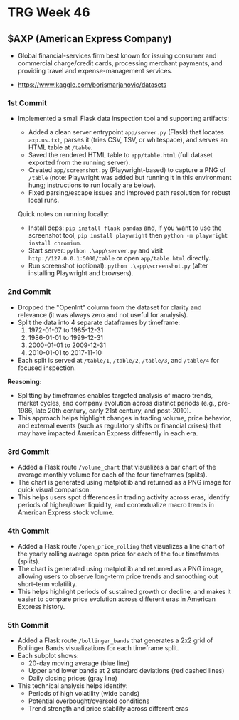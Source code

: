 # TRG Week 46

## $AXP (American Express Company)

- Global financial-services firm best known for issuing consumer and commercial charge/credit cards, processing merchant payments, and providing travel and expense-management services. 

- https://www.kaggle.com/borismarjanovic/datasets

### 1st Commit

- Implemented a small Flask data inspection tool and supporting artifacts:
	- Added a clean server entrypoint `app/server.py` (Flask) that locates `axp.us.txt`, parses it (tries CSV, TSV, or whitespace), and serves an HTML table at `/table`.
	- Saved the rendered HTML table to `app/table.html` (full dataset exported from the running server).
	- Created `app/screenshot.py` (Playwright-based) to capture a PNG of `/table` (note: Playwright was added but running it in this environment hung; instructions to run locally are below).
	- Fixed parsing/escape issues and improved path resolution for robust local runs.

	Quick notes on running locally:

	- Install deps: `pip install flask pandas` and, if you want to use the screenshot tool, `pip install playwright` then `python -m playwright install chromium`.
	- Start server: `python .\app\server.py` and visit `http://127.0.0.1:5000/table` or open `app/table.html` directly.
	- Run screenshot (optional): `python .\app\screenshot.py` (after installing Playwright and browsers).

### 2nd Commit

- Dropped the "OpenInt" column from the dataset for clarity and relevance (it was always zero and not useful for analysis).
- Split the data into 4 separate dataframes by timeframe:
	1. 1972-01-07 to 1985-12-31
	2. 1986-01-01 to 1999-12-31
	3. 2000-01-01 to 2009-12-31
	4. 2010-01-01 to 2017-11-10
- Each split is served at `/table/1`, `/table/2`, `/table/3`, and `/table/4` for focused inspection.

**Reasoning:**
- Splitting by timeframes enables targeted analysis of macro trends, market cycles, and company evolution across distinct periods (e.g., pre-1986, late 20th century, early 21st century, and post-2010).
- This approach helps highlight changes in trading volume, price behavior, and external events (such as regulatory shifts or financial crises) that may have impacted American Express differently in each era.

### 3rd Commit

- Added a Flask route `/volume_chart` that visualizes a bar chart of the average monthly volume for each of the four timeframes (splits).
- The chart is generated using matplotlib and returned as a PNG image for quick visual comparison.
- This helps users spot differences in trading activity across eras, identify periods of higher/lower liquidity, and contextualize macro trends in American Express stock volume.

### 4th Commit

- Added a Flask route `/open_price_rolling` that visualizes a line chart of the yearly rolling average open price for each of the four timeframes (splits).
- The chart is generated using matplotlib and returned as a PNG image, allowing users to observe long-term price trends and smoothing out short-term volatility.
- This helps highlight periods of sustained growth or decline, and makes it easier to compare price evolution across different eras in American Express history.

### 5th Commit

- Added a Flask route `/bollinger_bands` that generates a 2x2 grid of Bollinger Bands visualizations for each timeframe split.
- Each subplot shows:
  - 20-day moving average (blue line)
  - Upper and lower bands at 2 standard deviations (red dashed lines)
  - Daily closing prices (gray line)
- This technical analysis helps identify:
  - Periods of high volatility (wide bands)
  - Potential overbought/oversold conditions
  - Trend strength and price stability across different eras